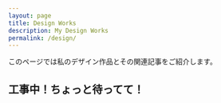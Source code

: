 ```yaml
---
layout: page
title: Design Works
description: My Design Works
permalink: /design/
---
```

このページでは私のデザイン作品とその関連記事をご紹介します。

## 工事中！ちょっと待ってて！